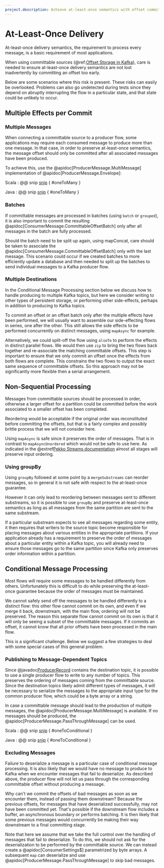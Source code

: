```yaml
---
project.description: Achieve at-least-once semantics with offset committing in Apache Pekko Connectors Kafka.
---
```

# At-Least-Once Delivery

At-least-once delivery semantics, the requirement to process every message, is a basic requirement of most applications. 

When using committable sources (@ref:[Offset Storage in Kafka](consumer.md#offset-storage-in-kafka-committing)), care is needed to ensure at-least-once delivery semantics are not lost inadvertently by committing an offset too early.

Below are some scenarios where this risk is present. These risks can easily be overlooked. Problems can also go undetected during tests since they depend on abruptly interrupting
the flow in a particular state, and that state could be unlikely to occur. 

## Multiple Effects per Commit

### Multiple Messages

When connecting a committable source to a producer flow, some applications may require each consumed message to produce more than one message. In that case, in order to preserve at-least-once semantics, the message offset should only be committed after all associated messages have been produced.

To achieve this, use the @apidoc[ProducerMessage.MultiMessage] implementation of @apidoc[ProducerMessage.Envelope]:

Scala
: @@ snip [snip](/tests/src/test/scala/docs/scaladsl/AtLeastOnce.scala) { #oneToMany }  

Java
: @@ snip [snip](/tests/src/test/java/docs/javadsl/AtLeastOnceTest.java) { #oneToMany }


### Batches

If committable messages are processed in batches (using `batch` or `grouped`), it is also important to commit the resulting @apidoc[ConsumerMessage.CommittableOffsetBatch] only after all messages in the batch are fully processed.

Should the batch need to be split up again, using mapConcat, care should be taken to associate the @apidoc[ConsumerMessage.CommittableOffsetBatch] only with the last message. This scenario could occur if we created batches to more efficiently update a database and then needed to split up the batches to send individual messages to a Kafka producer flow.

### Multiple Destinations

In the Conditional Message Processing section below we discuss how to handle producing to multiple Kafka topics, but here we consider writing to other types of persistent storage, or performing other side-effects, perhaps in addition to producing to Kafka topics.

To commit an offset or an offset batch only after the multiple effects have been performed, we will usually want to assemble our side-effecting flows in series, one after the other. This still allows the side effects to be performed concurrently on distinct messages, using `mapAsync` for example.

Alternatively, we could split-off the flow using `alsoTo` to perform the effects in distinct parallel flows. We would then use `zip` to bring the two flows back together and re-associate the matching committable offsets. This step is important to ensure that we only commit an offset once the effects from both flows are complete. This constrains the two flows to output the exact same sequence of committable offsets. So this approach may not be significantly more flexible then a serial arrangement.

## Non-Sequential Processing

Messages from committable sources should be processed in order, otherwise a larger offset for a partition could be committed before the work associated to a smaller offset has been completed.

Reordering would be acceptable if the original order was reconstituted before committing the offsets, but that is a fairly complex and possibly brittle process that we will not consider here.

Using `mapAsync` is safe since it preserves the order of messages. That is in contrast to `mapAsyncUnordered` which would not be safe to use here. As indicated in the @extref[Pekko Streams documentation](pekko:/stream/stream-flows-and-basics.html#stream-ordering) almost all stages will preserve input ordering.

### Using groupBy

Using `groupBy` followed at some point by a `mergeSubstreams` can reorder messages, so in general it is not safe with respect to the at-least-once guarantee.

However it can only lead to reordering between messages sent to different substreams, so it is possible to use `groupBy` and preserve at-least-once semantics as long as all messages from the same partition are sent to the same substream.

If a particular substream expects to see all messages regarding some entity, it then requires that writers to the source topic become responsible for placing messages about various entities in the appropriate partitions. If your application already has a requirement to preserve the order of messages about a particular entity within a Kafka topic, you will already need to ensure those messages go to the same partition since Kafka only preserves order information within a partition.

## Conditional Message Processing
 
Most flows will require some messages to be handled differently from others. Unfortunately this is difficult to do while preserving the at-least-once guarantee because the order of messages must be maintained.

We cannot safely send off the messages to be handled differently to a distinct flow: this other flow cannot commit on its own, and even if we merge it back, downstream, with the main flow, ordering will not be preserved. The reason this separate flow cannot commit on its own is that it will only be seeing a subset of the committable messages. If it commits an offset, it cannot know that all prior offsets have been processed in the main flow.

This is a significant challenge. Below we suggest a few strategies to deal with some special cases of this general problem.
 
### Publishing to Message-Dependent Topics

Since @javadoc[ProducerRecord](org.apache.kafka.clients.producer.ProducerRecord) contains the destination topic, it is possible to use a single producer flow to write to any number of topics. This preserves the ordering of messages coming from the committable source. Since the destination topics likely admit different types of messages, it will be necessary to serialize the messages to the appropriate input type for the common producer flow, which could be a byte array or a string.

In case a committable message should lead to the production of multiple messages, the @apidoc[ProducerMessage.MultiMessage] is available. If no messages should be produced, the @apidoc[ProducerMessage.PassThroughMessage] can be used.

Scala
: @@ snip [snip](/tests/src/test/scala/docs/scaladsl/AtLeastOnce.scala) { #oneToConditional }  

Java
: @@ snip [snip](/tests/src/test/java/docs/javadsl/AtLeastOnceTest.java) { #oneToConditional }


### Excluding Messages

Failure to deserialize a message is a particular case of conditional message processing. It is also likely that we would have no message to produce to Kafka when we encounter messages that fail to deserialize. As described above, the producer flow will not let us pass through the corresponding committable offset without producing a message. 

Why can't we commit the offsets of bad messages as soon as we encounter them, instead of passing them downstream? Because the previous offsets, for messages that have deserialized successfully, may not have been committed yet. That's possible if the downstream flow includes a buffer, an asynchronous boundary or performs batching. It is then likely that some previous messages would concurrently be making their way downstream to a final committing stage.

Note that here we assume that we take the full control over the handling of messages that fail to deserialize. To do this, we should not ask for the deserialization to be performed by the committable source. We can instead create a @apidoc[ConsumerSettings$] parametrized by byte arrays. A subsequent `map` can deserialize and use @apidoc[ProducerMessage.PassThroughMessage] to skip bad messages.

